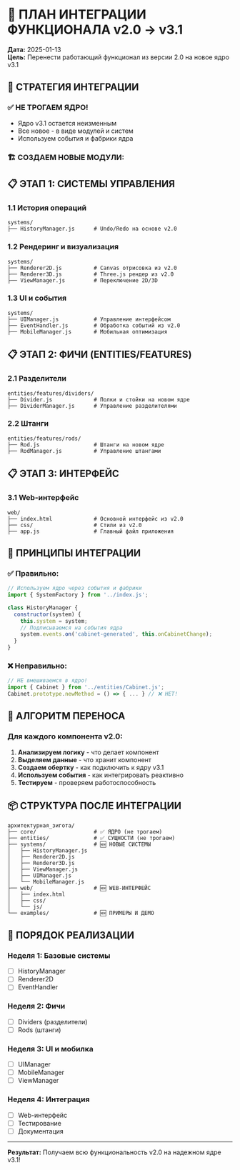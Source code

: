 # 🔧 ПЛАН ИНТЕГРАЦИИ ФУНКЦИОНАЛА v2.0 → v3.1

**Дата:** 2025-01-13  
**Цель:** Перенести работающий функционал из версии 2.0 на новое ядро v3.1

## 🎯 СТРАТЕГИЯ ИНТЕГРАЦИИ

### ✅ НЕ ТРОГАЕМ ЯДРО!
- Ядро v3.1 остается неизменным
- Все новое - в виде модулей и систем
- Используем события и фабрики ядра

### 🏗️ СОЗДАЕМ НОВЫЕ МОДУЛИ:

## 📋 ЭТАП 1: СИСТЕМЫ УПРАВЛЕНИЯ

### 1.1 История операций
```
systems/
├── HistoryManager.js      # Undo/Redo на основе v2.0
```

### 1.2 Рендеринг и визуализация  
```
systems/
├── Renderer2D.js          # Canvas отрисовка из v2.0
├── Renderer3D.js          # Three.js рендер из v2.0
├── ViewManager.js         # Переключение 2D/3D
```

### 1.3 UI и события
```
systems/
├── UIManager.js           # Управление интерфейсом
├── EventHandler.js        # Обработка событий из v2.0
├── MobileManager.js       # Мобильная оптимизация
```

## 📋 ЭТАП 2: ФИЧИ (ENTITIES/FEATURES)

### 2.1 Разделители
```
entities/features/dividers/
├── Divider.js             # Полки и стойки на новом ядре
├── DividerManager.js      # Управление разделителями
```

### 2.2 Штанги
```
entities/features/rods/
├── Rod.js                 # Штанги на новом ядре  
├── RodManager.js          # Управление штангами
```

## 📋 ЭТАП 3: ИНТЕРФЕЙС

### 3.1 Web-интерфейс
```
web/
├── index.html             # Основной интерфейс из v2.0
├── css/                   # Стили из v2.0
├── app.js                 # Главный файл приложения
```

## 🔧 ПРИНЦИПЫ ИНТЕГРАЦИИ

### ✅ Правильно:
```javascript
// Используем ядро через события и фабрики
import { SystemFactory } from '../index.js';

class HistoryManager {
  constructor(system) {
    this.system = system;
    // Подписываемся на события ядра
    system.events.on('cabinet-generated', this.onCabinetChange);
  }
}
```

### ❌ Неправильно:
```javascript
// НЕ вмешиваемся в ядро!
import { Cabinet } from '../entities/Cabinet.js';
Cabinet.prototype.newMethod = () => { ... } // ❌ НЕТ!
```

## 🎯 АЛГОРИТМ ПЕРЕНОСА

### Для каждого компонента v2.0:

1. **Анализируем логику** - что делает компонент
2. **Выделяем данные** - что хранит компонент  
3. **Создаем обертку** - как подключить к ядру v3.1
4. **Используем события** - как интегрировать реактивно
5. **Тестируем** - проверяем работоспособность

## 📦 СТРУКТУРА ПОСЛЕ ИНТЕГРАЦИИ

```
архитектурная_зигота/
├── core/                  # ✅ ЯДРО (не трогаем)
├── entities/              # ✅ СУЩНОСТИ (не трогаем) 
├── systems/               # 🆕 НОВЫЕ СИСТЕМЫ
│   ├── HistoryManager.js
│   ├── Renderer2D.js
│   ├── Renderer3D.js
│   ├── ViewManager.js
│   ├── UIManager.js
│   └── MobileManager.js
├── web/                   # 🆕 WEB-ИНТЕРФЕЙС
│   ├── index.html
│   ├── css/
│   └── js/
└── examples/              # 🆕 ПРИМЕРЫ И ДЕМО
```

## 🚀 ПОРЯДОК РЕАЛИЗАЦИИ

### Неделя 1: Базовые системы
- [ ] HistoryManager
- [ ] Renderer2D  
- [ ] EventHandler

### Неделя 2: Фичи
- [ ] Dividers (разделители)
- [ ] Rods (штанги)

### Неделя 3: UI и мобилка
- [ ] UIManager
- [ ] MobileManager
- [ ] ViewManager

### Неделя 4: Интеграция
- [ ] Web-интерфейс
- [ ] Тестирование
- [ ] Документация

---

**Результат:** Получаем всю функциональность v2.0 на надежном ядре v3.1!
